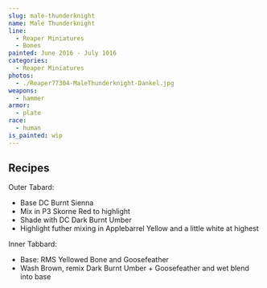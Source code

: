 ```yaml
---
slug: male-thunderknight
name: Male Thunderknight
line:
  - Reaper Miniatures
  - Bones
painted: June 2016 - July 1016
categories:
  - Reaper Miniatures
photos:
  - ./Reaper77304-MaleThunderknight-Dankel.jpg
weapons:
  - hammer
armor:
  - plate
race:
  - human
is_painted: wip
---
```


## Recipes

Outer Tabard:

- Base DC Burnt Sienna
- Mix in P3 Skorne Red to highlight
- Shade with DC Dark Burnt Umber
- Highlight futher mixing in Applebarrel Yellow and a little white at highest

Inner Tabbard:

- Base: RMS Yellowed Bone and Goosefeather
- Wash Brown, remix Dark Burnt Umber + Goosefeather and wet blend into base

